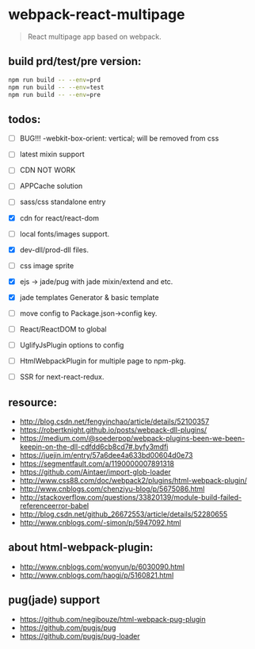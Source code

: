 # webpack-react-multipage
> React multipage app based on webpack.

## build prd/test/pre version:
```bash
npm run build -- --env=prd
npm run build -- --env=test
npm run build -- --env=pre
```

## todos:
- [ ] BUG!!!   -webkit-box-orient: vertical; will be removed from css
- [ ] latest mixin support
- [ ] CDN NOT WORK
- [ ] APPCache solution
- [ ] sass/css standalone entry
- [x] cdn for react/react-dom
- [ ] local fonts/images support.
- [x] dev-dll/prod-dll files.
- [ ] css image sprite
- [x] ejs -> jade/pug with jade mixin/extend and etc.
- [x] jade templates Generator & basic template
- [ ] move config to Package.json->config key.
- [ ] React/ReactDOM to global
- [ ] UglifyJsPlugin options to config
- [ ] HtmlWebpackPlugin for multiple page to npm-pkg.
- [ ] SSR for next-react-redux.


## resource:
+ http://blog.csdn.net/fengyinchao/article/details/52100357
+ https://robertknight.github.io/posts/webpack-dll-plugins/
+ https://medium.com/@soederpop/webpack-plugins-been-we-been-keepin-on-the-dll-cdfdd6cb8cd7#.byfy3mdfi
+ https://juejin.im/entry/57a6dee4a633bd00604d0e73
+ https://segmentfault.com/a/1190000007891318
+ https://github.com/Aintaer/import-glob-loader
+ http://www.css88.com/doc/webpack2/plugins/html-webpack-plugin/
+ http://www.cnblogs.com/chenziyu-blog/p/5675086.html
+ http://stackoverflow.com/questions/33820139/module-build-failed-referenceerror-babel
+ http://blog.csdn.net/github_26672553/article/details/52280655
+ http://www.cnblogs.com/-simon/p/5947092.html

## about html-webpack-plugin:
+ http://www.cnblogs.com/wonyun/p/6030090.html
+ http://www.cnblogs.com/haogj/p/5160821.html

## pug(jade) support
+ https://github.com/negibouze/html-webpack-pug-plugin
+ https://github.com/pugjs/pug
+ https://github.com/pugjs/pug-loader
